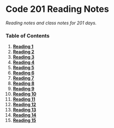 # Code 201 Reading Notes
*Reading notes and class notes for 201 days.*

### Table of Contents
1. [**Reading 1**](class-01.md)
2. [**Reading 2**](class-02.md)
2. [**Reading 3**](class-03.md)
2. [**Reading 4**]()
2. [**Reading 5**]()
2. [**Reading 6**]()
2. [**Reading 7**]()
2. [**Reading 8**]()
2. [**Reading 9**]()
2. [**Reading 10**]()
2. [**Reading 11**]()
2. [**Reading 12**]()
2. [**Reading 13**]()
2. [**Reading 14**]()
2. [**Reading 15**]()

